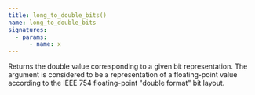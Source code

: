 ```yaml
---
title: long_to_double_bits()
name: long_to_double_bits
signatures:
  - params:
      - name: x
---
```


Returns the double value corresponding to a given bit representation. The
argument is considered to be a representation of a floating-point value
according to the IEEE 754 floating-point "double format" bit layout.
